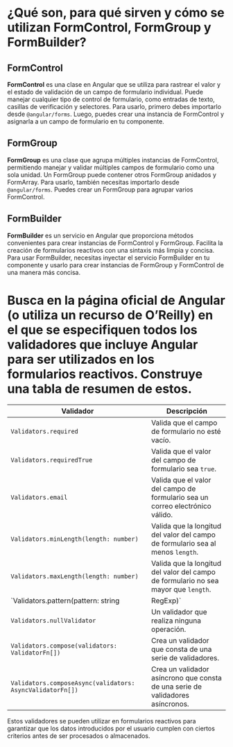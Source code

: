 # ¿Qué son, para qué sirven y cómo se utilizan FormControl, FormGroup y FormBuilder?

## FormControl

**FormControl** es una clase en Angular que se utiliza para rastrear el valor y el estado de validación de un campo de formulario individual. Puede manejar cualquier tipo de control de formulario, como entradas de texto, casillas de verificación y selectores. Para usarlo, primero debes importarlo desde `@angular/forms`. Luego, puedes crear una instancia de FormControl y asignarla a un campo de formulario en tu componente.

## FormGroup

**FormGroup** es una clase que agrupa múltiples instancias de FormControl, permitiendo manejar y validar múltiples campos de formulario como una sola unidad. Un FormGroup puede contener otros FormGroup anidados y FormArray. Para usarlo, también necesitas importarlo desde `@angular/forms`. Puedes crear un FormGroup para agrupar varios FormControl.

## FormBuilder

**FormBuilder** es un servicio en Angular que proporciona métodos convenientes para crear instancias de FormControl y FormGroup. Facilita la creación de formularios reactivos con una sintaxis más limpia y concisa. Para usar FormBuilder, necesitas inyectar el servicio FormBuilder en tu componente y usarlo para crear instancias de FormGroup y FormControl de una manera más concisa.

#  Busca en la página oficial de Angular (o utiliza un recurso de O’Reilly) en el que se especifiquen todos los validadores que incluye Angular para ser utilizados en los formularios reactivos. Construye una tabla de resumen de estos.


| Validador | Descripción |
| --- | --- |
| `Validators.required` | Valida que el campo de formulario no esté vacío. |
| `Validators.requiredTrue` | Valida que el valor del campo de formulario sea `true`. |
| `Validators.email` | Valida que el valor del campo de formulario sea un correo electrónico válido. |
| `Validators.minLength(length: number)` | Valida que la longitud del valor del campo de formulario sea al menos `length`. |
| `Validators.maxLength(length: number)` | Valida que la longitud del valor del campo de formulario no sea mayor que `length`. |
| `Validators.pattern(pattern: string|RegExp)` | Valida que el valor del campo de formulario coincida con el patrón de expresión regular proporcionado. |
| `Validators.nullValidator` | Un validador que realiza ninguna operación. |
| `Validators.compose(validators: ValidatorFn[])` | Crea un validador que consta de una serie de validadores. |
| `Validators.composeAsync(validators: AsyncValidatorFn[])` | Crea un validador asíncrono que consta de una serie de validadores asíncronos. |

Estos validadores se pueden utilizar en formularios reactivos para garantizar que los datos introducidos por el usuario cumplen con ciertos criterios antes de ser procesados o almacenados.